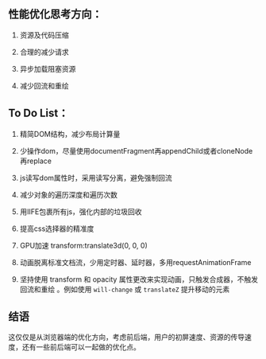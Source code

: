 ## 性能优化思考方向：

1. 资源及代码压缩  

   

2. 合理的减少请求  

   

3. 异步加载阻塞资源  

   

4. 减少回流和重绘  

   

## To Do List：

1. 精简DOM结构，减少布局计算量  

   

2. 少操作dom，尽量使用documentFragment再appendChild或者cloneNode再replace  

   

3. js读写dom属性时，采用读写分离，避免强制回流  

   

4. 减少对象的遍历深度和遍历次数  

   

5. 用IIFE包裹所有js，强化内部的垃圾回收  

   

6. 提高css选择器的精准度  

   

7. GPU加速 transform:translate3d(0, 0, 0)  

   

8. 动画脱离标准文档流，少用定时器、延时器，多用requestAnimationFrame  

   

9. 坚持使用 transform 和 opacity 属性更改来实现动画，只触发合成器，不触发回流和重绘 。例如使用 `will-change` 或 `translateZ` 提升移动的元素

   

## 结语

这仅仅是从浏览器端的优化方向，考虑前后端，用户的初屏速度、资源的传导速度，还有一些前后端可以一起做的优化点。

